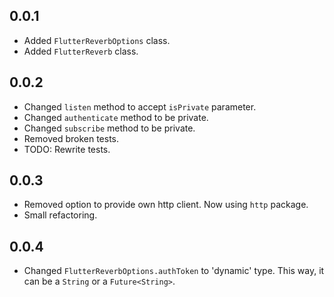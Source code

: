 ## 0.0.1
- Added `FlutterReverbOptions` class.
- Added `FlutterReverb` class.
## 0.0.2
- Changed `listen` method to accept `isPrivate` parameter.
- Changed `authenticate` method to be private.
- Changed `subscribe` method to be private.
- Removed broken tests.
- TODO: Rewrite tests.
## 0.0.3
- Removed option to provide own http client. Now using `http` package.
- Small refactoring.
## 0.0.4
- Changed `FlutterReverbOptions.authToken` to 'dynamic' type. This way, it can be a `String` or a `Future<String>`.
